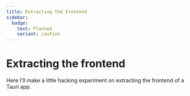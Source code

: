 ```yaml
---
title: Extracting the Frontend
sidebar:
  badge:
    text: Planned
    variant: caution
---
```


# Extracting the frontend

Here I'll make a little hacking experiment on extracting the frontend of a Tauri app.

